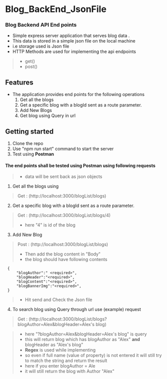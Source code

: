 # Blog_BackEnd_JsonFile
  ### Blog Backend API End points
  - Simple express server application that serves blog data . 
  - This data is stored in a simple json file on the local machine
  - i.e storage used is Json file
  - HTTP Methods are used for implementing the api endpoints
  > - get()
  > - post()
## Features
- The application provides end points for the following operations
  1. Get all the blogs
  2. Get a specific blog with a blogId sent as a route parameter.
  3. Add New Blogs
  4. Get blog using Query in url 
  
## Getting started
  1. Clone the repo
  2. Use "npm run start" command to start the server
  3. Test using **Postman**
  
#### The end points shall be tested using Postman using following requests
  > - data will be sent back as json objects
  
  1. Get all the blogs using 
   >Get : (http://localhost:3000/blogList/blogs)

  2. Get a specific blog with a blogId sent as a route parameter.
   >Get : (http://localhost:3000/blogList/blogs/4)
   >- here "4" is id of the blog
   
  3. Add New Blog
   >  Post : (http://localhost:3000/blogList/blogs)
   > - Then add the blog content in "Body"
   >- the blog should have following contents
   ```
    {
        "blogAuthor":" <required>",
        "blogHeader":"<required>",
        "blogContent":"<required>",
        "blogBannerImg":"<required>",
    }
   ``` 
   >- Hit send and Check the Json file 
  4. To search blog using Query through url use (example) request
   > Get : (http://localhost:3000/blogList/blogs?blogAuthor=Alex&blogHeader=Alex's blog)
   
   > - here "?blogAuthor=Alex&blogHeader=Alex's blog" is query
   > - this will return blog which has blogAuthor as "Alex" **and** blogHeader as "Alex's blog"
   > - **Regex** is used while implementing 
   > - so even if full name (value of property) is not entered it will still try to match the string and return the result
   > - here if you enter blogAuthor = Ale
   > - it will still return the blog with Author "Alex"
   
  
